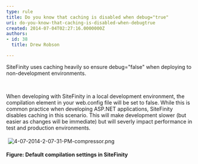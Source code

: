 ```yaml
---
type: rule
title: Do you know that caching is disabled when debug="true"
uri: do-you-know-that-caching-is-disabled-when-debugtrue
created: 2014-07-04T02:27:16.0000000Z
authors:
- id: 38
  title: Drew Robson

---
```




<span class='intro'> ​SiteFinity uses caching heavily so ensure debug=&quot;false&quot; when deploying to non-development environments. </span>

<p>​</p><p>When developing with SiteFinity in a local development environment, the compilation element in your web.config file will be set to false. While this is common practice when developing ASP.NET applications, SiteFinity disables caching in this scenario. This will make development slower (but easier as changes will be immediate) but will severly impact performance in test and production environments.</p><p><img src="/WebSites/RulesToBetterSitefinity/PublishingImages/Pages/Do-you-know-that-caching-is-disabled-when-debug=true/4-07-2014-2-07-31-PM-compressor.png" alt="4-07-2014-2-07-31-PM-compressor.png" style="margin&#58;5px;" /><br></p><p><strong>Figure&#58; Default compilation settings in SiteFinity</strong></p>


